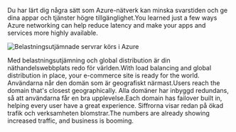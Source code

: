 <span data-ttu-id="d5239-101">Du har lärt dig några sätt som Azure-nätverk kan minska svarstiden och ge dina appar och tjänster högre tillgänglighet.</span><span class="sxs-lookup"><span data-stu-id="d5239-101">You learned just a few ways Azure networking can help reduce latency and make your apps and services more highly available.</span></span> 

![Belastningsutjämnade servrar körs i Azure](../media/5-heading.png)

<span data-ttu-id="d5239-103">Med belastningsutjämning och global distribution är din näthandelswebbplats redo för världen.</span><span class="sxs-lookup"><span data-stu-id="d5239-103">With load balancing and global distribution in place, your e-commerce site is ready for the world.</span></span> <span data-ttu-id="d5239-104">Användarna når den domän som är geografiskt närmast.</span><span class="sxs-lookup"><span data-stu-id="d5239-104">Users reach the domain that's closest geographically.</span></span> <span data-ttu-id="d5239-105">Alla domäner har inbyggd redundans, så att användarna får en bra upplevelse.</span><span class="sxs-lookup"><span data-stu-id="d5239-105">Each domain has failover built in, helping every user have a great experience.</span></span> <span data-ttu-id="d5239-106">Siffrorna visar redan på ökad trafik och verksamheten blomstrar.</span><span class="sxs-lookup"><span data-stu-id="d5239-106">The numbers are already showing increased traffic, and business is booming.</span></span>
